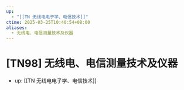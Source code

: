 ```yaml
---
up:
  - "[[TN 无线电电子学、电信技术]]"
ctime: 2025-03-25T10:40:54+08:00
aliases:
  - 无线电、电信测量技术及仪器
---
```


# [TN98] 无线电、电信测量技术及仪器

- up: [[TN 无线电电子学、电信技术]]
